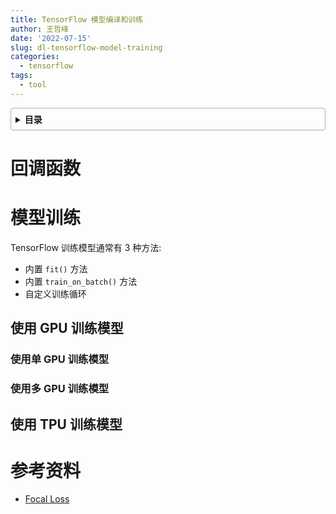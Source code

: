 ```yaml
---
title: TensorFlow 模型编译和训练
author: 王哲峰
date: '2022-07-15'
slug: dl-tensorflow-model-training
categories:
  - tensorflow
tags:
  - tool
---
```


<style>
details {
    border: 1px solid #aaa;
    border-radius: 4px;
    padding: .5em .5em 0;
}
summary {
    font-weight: bold;
    margin: -.5em -.5em 0;
    padding: .5em;
}
details[open] {
    padding: .5em;
}
details[open] summary {
    border-bottom: 1px solid #aaa;
    margin-bottom: .5em;
}
</style>

<details><summary>目录</summary><p>

- [回调函数](#回调函数)
- [模型训练](#模型训练)
  - [使用 GPU 训练模型](#使用-gpu-训练模型)
    - [使用单 GPU 训练模型](#使用单-gpu-训练模型)
    - [使用多 GPU 训练模型](#使用多-gpu-训练模型)
  - [使用 TPU 训练模型](#使用-tpu-训练模型)
- [参考资料](#参考资料)
</p></details><p></p>

# 回调函数

# 模型训练

TensorFlow 训练模型通常有 3 种方法:

* 内置 `fit()` 方法
* 内置 `train_on_batch()` 方法
* 自定义训练循环

## 使用 GPU 训练模型

### 使用单 GPU 训练模型

### 使用多 GPU 训练模型

## 使用 TPU 训练模型

# 参考资料

* [Focal Loss](https://zhuanlan.zhihu.com/p/80594704)
